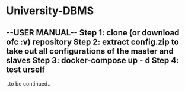 # University-DBMS
--USER MANUAL--
Step 1: clone (or download ofc :v) repository
Step 2: extract config.zip to take out all configurations of the master and slaves
Step 3: docker-compose up - d
Step 4: test urself
-----
..to be continued..
